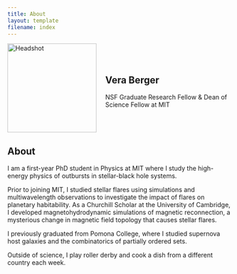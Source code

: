 ```yaml
---
title: About
layout: template
filename: index
--- 
```


<div style="display: flex; align-items: center;">
    <img src="headshot_cam_cropped.jpg" alt="Headshot" style="width: 200px; margin-right: 20px;">
    <div>
        <p>  <h2>Vera Berger</h2>
            NSF Graduate Research Fellow & Dean of Science Fellow at MIT
        </p>
    </div>
</div>

## About
I am a first-year PhD student in Physics at MIT where I study the high-energy physics of outbursts in stellar-black hole systems.

<!-- My research has focused broadly on the dynamic behavior of stars and black holes, how they change on timescales from seconds to years, and how these rapid changes inform our understanding of stellar structures and their influence on surrounding environments.  -->

Prior to joining MIT, I studied stellar flares using simulations and multiwavelength observations to investigate the impact of flares on planetary habitability.
As a Churchill Scholar at the University of Cambridge, I developed magnetohydrodynamic simulations of magnetic reconnection, a mysterious change in magnetic field topology that causes stellar flares.

I previously graduated from Pomona College, where I studied supernova host galaxies and the combinatorics of partially ordered sets.

Outside of science, I play roller derby and cook a dish from a different country each week. 

